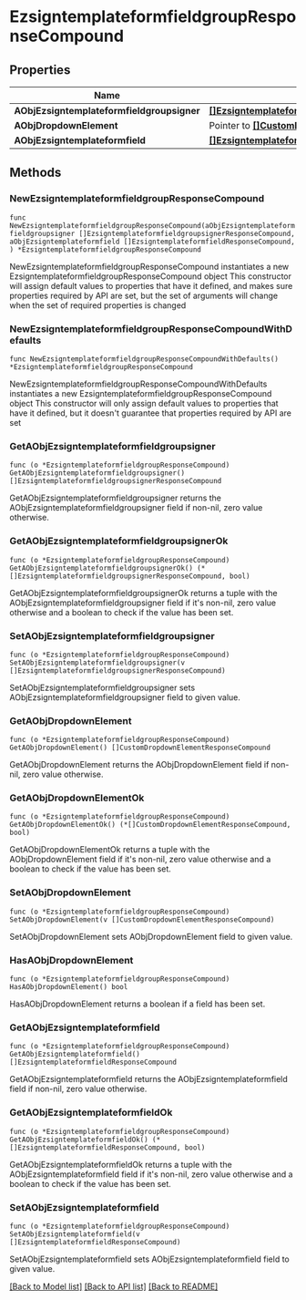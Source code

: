 # EzsigntemplateformfieldgroupResponseCompound

## Properties

Name | Type | Description | Notes
------------ | ------------- | ------------- | -------------
**AObjEzsigntemplateformfieldgroupsigner** | [**[]EzsigntemplateformfieldgroupsignerResponse**](EzsigntemplateformfieldgroupsignerResponse.md) |  | 
**AObjDropdownElement** | Pointer to [**[]CustomDropdownElementResponse**](CustomDropdownElementResponse.md) |  | [optional] 
**AObjEzsigntemplateformfield** | [**[]EzsigntemplateformfieldResponseCompound**](EzsigntemplateformfieldResponseCompound.md) |  | 

## Methods

### NewEzsigntemplateformfieldgroupResponseCompound

`func NewEzsigntemplateformfieldgroupResponseCompound(aObjEzsigntemplateformfieldgroupsigner []EzsigntemplateformfieldgroupsignerResponseCompound, aObjEzsigntemplateformfield []EzsigntemplateformfieldResponseCompound, ) *EzsigntemplateformfieldgroupResponseCompound`

NewEzsigntemplateformfieldgroupResponseCompound instantiates a new EzsigntemplateformfieldgroupResponseCompound object
This constructor will assign default values to properties that have it defined,
and makes sure properties required by API are set, but the set of arguments
will change when the set of required properties is changed

### NewEzsigntemplateformfieldgroupResponseCompoundWithDefaults

`func NewEzsigntemplateformfieldgroupResponseCompoundWithDefaults() *EzsigntemplateformfieldgroupResponseCompound`

NewEzsigntemplateformfieldgroupResponseCompoundWithDefaults instantiates a new EzsigntemplateformfieldgroupResponseCompound object
This constructor will only assign default values to properties that have it defined,
but it doesn't guarantee that properties required by API are set

### GetAObjEzsigntemplateformfieldgroupsigner

`func (o *EzsigntemplateformfieldgroupResponseCompound) GetAObjEzsigntemplateformfieldgroupsigner() []EzsigntemplateformfieldgroupsignerResponseCompound`

GetAObjEzsigntemplateformfieldgroupsigner returns the AObjEzsigntemplateformfieldgroupsigner field if non-nil, zero value otherwise.

### GetAObjEzsigntemplateformfieldgroupsignerOk

`func (o *EzsigntemplateformfieldgroupResponseCompound) GetAObjEzsigntemplateformfieldgroupsignerOk() (*[]EzsigntemplateformfieldgroupsignerResponseCompound, bool)`

GetAObjEzsigntemplateformfieldgroupsignerOk returns a tuple with the AObjEzsigntemplateformfieldgroupsigner field if it's non-nil, zero value otherwise
and a boolean to check if the value has been set.

### SetAObjEzsigntemplateformfieldgroupsigner

`func (o *EzsigntemplateformfieldgroupResponseCompound) SetAObjEzsigntemplateformfieldgroupsigner(v []EzsigntemplateformfieldgroupsignerResponseCompound)`

SetAObjEzsigntemplateformfieldgroupsigner sets AObjEzsigntemplateformfieldgroupsigner field to given value.


### GetAObjDropdownElement

`func (o *EzsigntemplateformfieldgroupResponseCompound) GetAObjDropdownElement() []CustomDropdownElementResponseCompound`

GetAObjDropdownElement returns the AObjDropdownElement field if non-nil, zero value otherwise.

### GetAObjDropdownElementOk

`func (o *EzsigntemplateformfieldgroupResponseCompound) GetAObjDropdownElementOk() (*[]CustomDropdownElementResponseCompound, bool)`

GetAObjDropdownElementOk returns a tuple with the AObjDropdownElement field if it's non-nil, zero value otherwise
and a boolean to check if the value has been set.

### SetAObjDropdownElement

`func (o *EzsigntemplateformfieldgroupResponseCompound) SetAObjDropdownElement(v []CustomDropdownElementResponseCompound)`

SetAObjDropdownElement sets AObjDropdownElement field to given value.

### HasAObjDropdownElement

`func (o *EzsigntemplateformfieldgroupResponseCompound) HasAObjDropdownElement() bool`

HasAObjDropdownElement returns a boolean if a field has been set.

### GetAObjEzsigntemplateformfield

`func (o *EzsigntemplateformfieldgroupResponseCompound) GetAObjEzsigntemplateformfield() []EzsigntemplateformfieldResponseCompound`

GetAObjEzsigntemplateformfield returns the AObjEzsigntemplateformfield field if non-nil, zero value otherwise.

### GetAObjEzsigntemplateformfieldOk

`func (o *EzsigntemplateformfieldgroupResponseCompound) GetAObjEzsigntemplateformfieldOk() (*[]EzsigntemplateformfieldResponseCompound, bool)`

GetAObjEzsigntemplateformfieldOk returns a tuple with the AObjEzsigntemplateformfield field if it's non-nil, zero value otherwise
and a boolean to check if the value has been set.

### SetAObjEzsigntemplateformfield

`func (o *EzsigntemplateformfieldgroupResponseCompound) SetAObjEzsigntemplateformfield(v []EzsigntemplateformfieldResponseCompound)`

SetAObjEzsigntemplateformfield sets AObjEzsigntemplateformfield field to given value.



[[Back to Model list]](../README.md#documentation-for-models) [[Back to API list]](../README.md#documentation-for-api-endpoints) [[Back to README]](../README.md)


